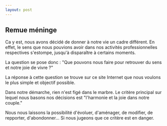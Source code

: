 ```yaml
---
layout: post
---
```


## Remue méninge

Ca y est, nous avons décidé de donner à notre vie un cadre différent.
En effet, le sens que nous pouvions avoir dans nos activités professionnelles respectives s'estompe, jusqu'à disparaître à certains moments.

La question se pose donc : "Que pouvons nous faire pour retrouver du sens et notre joie de vivre ?"

La réponse à cette question se trouve sur ce site Internet que nous voulons le plus simple et objectif possible.

Dans notre démarche, rien n'est figé dans le marbre.
Le critère principal sur lequel nous basons nos décisions est "l'harmonie et la joie dans notre couple."

Nous nous laissons la possibilité d'évoluer, d'aménager, de modifier, de repporter, d'abondonner... Si nous jugeons que ce critère est en danger.
